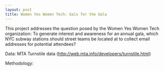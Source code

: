 ```yaml
---
layout: post
title: Women Yes Women Tech: Gals for the Gala
---
```


This project addresses the question posed by the Women Yes Women Tech organization: To generate interest and awareness for an annual gala, which NYC subway stations should street teams be located at to collect email addresses for potential attendees?  

Data: MTA Turnstile data (http://web.mta.info/developers/turnstile.html)

Methodology: 

